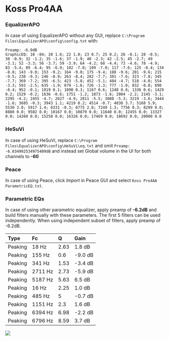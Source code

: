 # Koss Pro4AA

### EqualizerAPO
In case of using EqualizerAPO without any GUI, replace `C:\Program Files\EqualizerAPO\config\config.txt`
with:
```
Preamp: -6.0dB
GraphicEQ: 10 -84; 20 1.6; 22 1.0; 23 0.7; 25 0.2; 26 -0.1; 28 -0.5; 30 -0.9; 32 -1.2; 35 -1.6; 37 -1.9; 40 -2.3; 42 -2.5; 45 -2.7; 49 -3.1; 52 -3.3; 56 -3.7; 59 -3.9; 64 -4.2; 68 -4.4; 73 -4.6; 78 -4.9; 83 -5.4; 89 -6.4; 95 -6.9; 102 -7.0; 109 -7.0; 117 -7.6; 125 -8.4; 134 -8.8; 143 -9.0; 153 -9.2; 164 -9.0; 175 -9.4; 188 -9.6; 201 -9.6; 215 -9.5; 230 -9.3; 246 -8.9; 263 -8.4; 282 -7.7; 301 -7.6; 323 -7.8; 345 -7.7; 369 -7.2; 395 -6.5; 423 -5.8; 452 -5.1; 484 -4.7; 518 -4.0; 554 -3.3; 593 -2.5; 635 -1.9; 679 -1.6; 726 -1.3; 777 -1.0; 832 -0.8; 890 -0.4; 952 -0.1; 1019 0.1; 1090 0.3; 1167 0.6; 1248 0.8; 1336 0.6; 1429 0.2; 1529 -0.2; 1636 -0.6; 1751 -1.2; 1873 -1.6; 2004 -2.2; 2145 -3.1; 2295 -4.2; 2455 -4.7; 2627 -4.9; 2811 -5.5; 3008 -5.3; 3219 -3.6; 3444 -1.6; 3685 -0.3; 3943 1.1; 4219 0.2; 4514 -0.7; 4830 3.7; 5168 5.9; 5530 3.8; 5917 1.4; 6331 -0.3; 6775 2.8; 7249 1.3; 7756 0.3; 8299 0.0; 8880 0.0; 9502 0.0; 10167 0.0; 10879 0.0; 11640 0.0; 12455 0.0; 13327 0.0; 14260 0.0; 15258 0.0; 16326 0.0; 17469 0.0; 18692 0.0; 20000 0.0
```

### HeSuVi
In case of using HeSuVi, replace `C:\Program Files\EqualizerAPO\config\HeSuVi\eq.txt` and omit `Preamp:
-6.034992534975409dB` and instead set Global volume in the UI for both channels to **-60**

### Peace
In case of using Peace, click *Import* in Peace GUI and select `Koss Pro4AA ParametricEQ.txt`.

### Parametric EQs
In case of using other parametric equalizer, apply preamp of **-6.2dB** and build filters manually
with these parameters. The first 5 filters can be used independently.
When using independent subset of filters, apply preamp of -6.2dB.

| Type    | Fc      |    Q | Gain    |
|:--------|:--------|:-----|:--------|
| Peaking | 18 Hz   | 2.63 | 1.8 dB  |
| Peaking | 155 Hz  | 0.6  | -9.0 dB |
| Peaking | 341 Hz  | 1.53 | -3.4 dB |
| Peaking | 2711 Hz | 2.73 | -5.9 dB |
| Peaking | 5187 Hz | 5.63 | 6.5 dB  |
| Peaking | 16 Hz   | 2.25 | 1.0 dB  |
| Peaking | 485 Hz  | 5    | -0.7 dB |
| Peaking | 1151 Hz | 2.3  | 1.6 dB  |
| Peaking | 6394 Hz | 6.98 | -2.2 dB |
| Peaking | 6796 Hz | 8.59 | 3.7 dB  |

![](https://raw.githubusercontent.com/jaakkopasanen/AutoEq/master/results/innerfidelity/sbaf-serious/Koss%20Pro4AA/Koss%20Pro4AA.png)